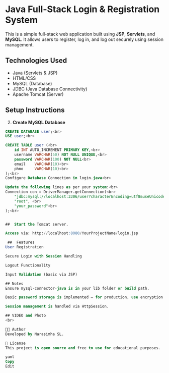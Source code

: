 
# Java Full-Stack Login & Registration System

This is a simple full-stack web application built using **JSP**, **Servlets**, and **MySQL**. It allows users to register, log in, and log out securely using session management.

##  Technologies Used

- Java (Servlets & JSP)
- HTML/CSS
- MySQL (Database)
- JDBC (Java Database Connectivity)
- Apache Tomcat (Server)



## Setup Instructions

2. **Create MySQL Database**

```sql
CREATE DATABASE user;<br>
USE user;<br>

CREATE TABLE user (<br>
    id INT AUTO_INCREMENT PRIMARY KEY,<br>
    username VARCHAR(50) NOT NULL UNIQUE,<br>
    password VARCHAR(100) NOT NULL<br>
    email    VARCHAR(10)<br>
    phno     VARCHAR(10)<br>
);<br>
Configure Database Connection in login.java<br>

Update the following lines as per your system:<br>
Connection con = DriverManager.getConnection(<br>
    "jdbc:mysql://localhost:3306/user?characterEncoding=utf8&useUnicode=true", <br>
    "root", <br>
    "your_password"<br>
);<br>


##  Start the Tomcat server.

Access via: http://localhost:8080/YourProjectName/login.jsp

 ##  Features
User Registration

Secure Login with Session Handling

Logout Functionality

Input Validation (basic via JSP)

## Notes
Ensure mysql-connector-java is in your lib folder or build path.

Basic password storage is implemented — for production, use encryption (e.g., BCrypt).

Session management is handled via HttpSession.

## VIDEO and Photo
<br>

👨‍💻 Author
Developed by Narasimha SL.

📜 License
This project is open source and free to use for educational purposes.

yaml
Copy
Edit
